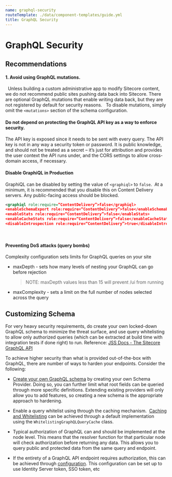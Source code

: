 ```yaml
---
name: graphql-security
routeTemplate: ./data/component-templates/guide.yml
title: GraphQL Security
---
```


# GraphQL Security

## Recommendations

#### 1. Avoid using GraphQL mutations. 
 
Unless building a custom administrative app to modify Sitecore content, we do not recommend public sites pushing data back into Sitecore. There are optional GraphQL mutations that enable writing data back, but they are not registered by default for security reasons.
 
To disable mutations, simply omit the `<mutations>` section of the schema configuration.


#### Do not depend on protecting the GraphQL API key as a way to enforce security.

The API key is exposed since it needs to be sent with every query. The API key is not in any way a security token or password. It is public knowledge, and should not be treated as a secret – it’s just for attribution and provides the user context the API runs under, and the CORS settings to allow cross-domain access, if necessary.
 

#### Disable GraphiQL in Production 
GraphiQL can be disabled by setting the value of `<graphiql>` to `false`.  At a minimum, it is recommended that you disable this on Content Delivery servers. Any public-facing access should be blocked. 

```xml
<graphiql role:require=“ContentDelivery”>false</graphiql>
<enableSchemaExport role:require=“ContentDelivery”>false</enableSchemaExport>
<enableStats role:require=“ContentDelivery”>false</enableStats>
<enableCacheStats role:require=“ContentDelivery”>false</enableCacheStats>
<disableIntrospection role:require=“ContentDelivery”>true</disableIntrospection>
```
 
#### Preventing DoS attacks (query bombs)
Complexity configuration sets limits for GraphQL queries on your site
- maxDepth - sets how many levels of nesting your GraphQL can go before rejection
  > NOTE: maxDepth values less than 15 will prevent /ui from running
- maxComplexity - sets a limit on the full number of nodes selected across the query
 
## Customizing Schema
For very heavy security requirements, do create your own locked-down GraphQL schema to minimize the threat surface, and use query whitelisting to allow only authorized queries (which can be extracted at build time with integration tests if done right) to run.
Reference:  [JSS Docs - The Sitecore GraphQL API](https://jss.sitecore.com/docs/techniques/graphql/graphql-overview) 


To achieve higher security than what is provided out-of-the-box with GraphQL, there are number of ways to harden your endpoints. Consider the following:
- [Create your own GraphQL schema](https://jss.sitecore.com/docs/techniques/graphql/graphql-overview#creating-graphql-schemas) by creating your own Schema Provider. Doing so, you can further limit what root fields can be queried through more specific definitions. Extending existing providers will only allow you to add features, so creating a new schema is the appropriate approach to hardening.

- Enable a query whitelist using through the caching mechanism.  [Caching and Whitelisting](https://jss.sitecore.com/docs/techniques/graphql/graphql-overview#caching-and-whitelisting) can be achieved through a default implementation using the `WhitelistingGraphQLQueryCache` class.
 
- Typical authorization of GraphQL can and should be implemented at the node level. This means that the resolver function for that particular node will check authorization before returning any data. This allows you to query public and protected data from the same query and endpoint.

- If the entirety of a GraphQL API endpoint requires authorization, this can be achieved through  [configuration](https://jss.sitecore.com/docs/techniques/graphql/graphql-overview#authorization). This configuration can be set up to use Identity Server token, SSO token, etc